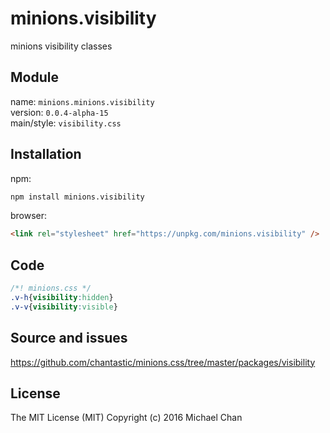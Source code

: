 # minions.visibility
minions visibility classes

## Module
name: `minions.minions.visibility`  
version: `0.0.4-alpha-15`  
main/style: `visibility.css`  

## Installation
npm:
```bash
npm install minions.visibility
```

browser:
```html
<link rel="stylesheet" href="https://unpkg.com/minions.visibility" />
```

## Code
```css
/*! minions.css */
.v-h{visibility:hidden}
.v-v{visibility:visible}

```

## Source and issues

https://github.com/chantastic/minions.css/tree/master/packages/visibility

## License

The MIT License (MIT)
Copyright (c) 2016 Michael Chan